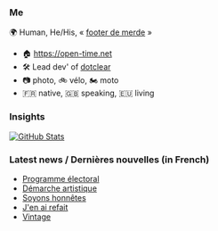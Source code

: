 ### Me

🌍 Human, He/His, « [footer de merde](https://open-time.net/post/2013/07/17/La-veritable-histoire-du-Footer-de-merde-) » 
* 🏠 https://open-time.net 
* 🛠️ Lead dev' of [dotclear](https://git.dotclear.org/dev/dotclear)
* 📷 photo, 🚲 vélo, 🏍️ moto 
* 🇫🇷 native, 🇬🇧 speaking, 🇪🇺 living

### Insights

[![GitHub Stats](https://github-readme-stats-sigma-five.vercel.app/api?username=franck-paul)](https://github.com/franck-paul)

### Latest news / Dernières nouvelles (in French)

<!-- BLOG-POST-LIST:START -->
- [Programme électoral](https://open-time.net/post/2025/02/26/Programme-electoral)
- [Démarche artistique](https://open-time.net/post/2025/02/25/Demarche-artistique)
- [Soyons honnêtes](https://open-time.net/post/2025/02/24/Soyons-honnetes)
- [J&#39;en ai refait](https://open-time.net/post/2025/02/23/J-en-ai-refait)
- [Vintage](https://open-time.net/post/2025/02/22/Vintage)
<!-- BLOG-POST-LIST:END -->

